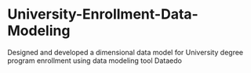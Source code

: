 # University-Enrollment-Data-Modeling

Designed and developed a dimensional data model for University degree program enrollment using data modeling tool Dataedo
